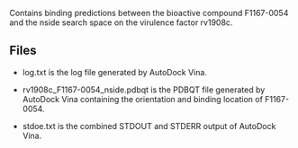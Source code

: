 Contains binding predictions between the bioactive compound F1167-0054 and the nside search space on the virulence factor rv1908c.

## Files

- log.txt is the log file generated by AutoDock Vina.

- rv1908c_F1167-0054_nside.pdbqt is the PDBQT file generated by AutoDock Vina containing the orientation and binding location of F1167-0054.

- stdoe.txt is the combined STDOUT and STDERR output of AutoDock Vina.

